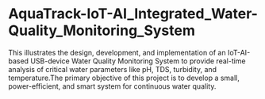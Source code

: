 # AquaTrack-IoT-AI_Integrated_Water-Quality_Monitoring_System
This  illustrates the design, development, and implementation of an IoT-AI-based USB-device Water Quality Monitoring System to provide real-time analysis of critical water parameters like pH, TDS, turbidity, and temperature.The primary objective of this project is to develop a small, power-efficient, and smart system for continuous water quality.
